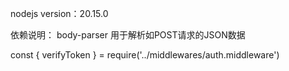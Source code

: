 nodejs version：20.15.0

依赖说明：
body-parser 用于解析如POST请求的JSON数据


const {
  verifyToken
} = require('../middlewares/auth.middleware')